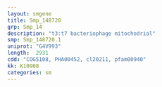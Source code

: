 ```yaml
---
layout: smgene
title: Smp_148720
grp: Smp_14
description: "t3:t7 bacteriophage mitochodrial"
smp: Smp_148720.1
uniprot: "G4V993"
length:  2931
cdd: "COG5108, PHA00452, cl20211, pfam00940"
kk: K10908
categories: sm
---
```

